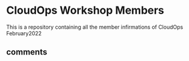 
# CloudOps Workshop Members
This is a repository containing all the member infirmations of CloudOps February2022

## comments 
